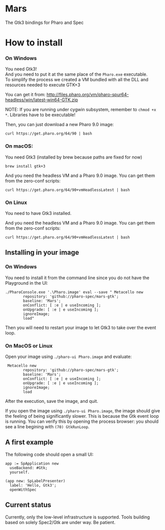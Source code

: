 # Mars
The Gtk3 bindings for Pharo and Spec

# How to install

### On Windows
You need Gtk3!  
And you need to put it at the same place of the `Pharo.exe` executable.  
To simplify the process we created a VM bundled with all the DLL and resources needed to execute GTK+3

You can get it from: http://files.pharo.org/vm/pharo-spur64-headless/win/latest-win64-GTK.zip

NOTE: If you are running under cygwin subsystem, remember to `chmod +x *`. Libraries have to be executable!

Then, you can just download a new Pharo 9.0 image: 

```
curl https://get.pharo.org/64/90 | bash
```

### On macOS: 

You need Gtk3 (installed by brew because paths are fixed for now)
```
brew install gtk+3
```

And you need the headless VM and a Pharo 9.0 image. You can get them from the zero-conf scripts: 

```
curl https://get.pharo.org/64/90+vmHeadlessLatest | bash
```


### On Linux
You need to have Gtk3 installed.

And you need the headless VM and a Pharo 9.0 image. You can get them from the zero-conf scripts: 

```
curl https://get.pharo.org/64/90+vmHeadlessLatest | bash
```


## Installing in your image

### On Windows
You need to install it from the command line since you do not have the Playground in the UI:
```
./PharoConsole.exe '.\Pharo.image' eval --save " Metacello new
        repository: 'github://pharo-spec/mars-gtk';
        baseline: 'Mars';
        onConflict: [ :e | e useIncoming ];
        onUpgrade: [ :e | e useIncoming ];
        ignoreImage;
        load"
```

Then you will need to restart your image to let Gtk3 to take over the event loop.

### On MacOS or Linux

Open your image using `./pharo-ui Pharo.image` and evaluate:
```Smalltalk
 Metacello new
        repository: 'github://pharo-spec/mars-gtk';
        baseline: 'Mars';
        onConflict: [ :e | e useIncoming ];
        onUpgrade: [ :e | e useIncoming ];
        ignoreImage;
        load
```
After the execution, save the image, and quit.

If you open the image using `./pharo-ui Pharo.image`, the image should give the feeling of being significantly slower. This is because the Gtk event loop is running. You can verify this by opening the process browser: you should see a line begining with `(70) GtkRunLoop`.

## A first example

The following code should open a small UI:

```Smalltalk
app := SpApplication new 
  useBackend: #Gtk;
  yourself.

(app new: SpLabelPresenter) 
  label: 'Hello, Gtk3';
  openWithSpec
```

## Current status

Currently, only the low-level infrastructure is supported. Tools building based on solely Spec2/Gtk are under way. Be patient.
